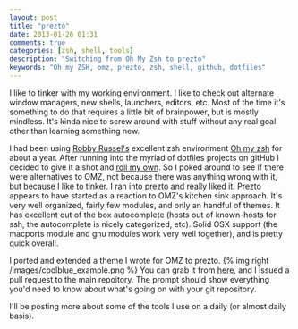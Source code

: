 ```yaml
---
layout: post
title: "prezto"
date: 2013-01-26 01:31
comments: true
categories: [zsh, shell, tools]
description: "Switching from Oh My Zsh to prezto"
keywords: "Oh my ZSH, omz, prezto, zsh, shell, github, dotfiles"
---
```


I like to tinker with my working environment.  I like to check out alternate 
window managers, new shells, launchers, editors, etc.  Most of the time it's 
something to do that requires a little bit of brainpower, but is mostly 
mindless.  It's kinda nice to screw around with stuff without any real goal 
other than learning something new.

I had been using [Robby Russel's](https://github.com/robbyrussell) excellent 
zsh environment [Oh my zsh](https://github.com/robbyrussell/oh-my-zsh) for 
about a year.  After running into the myriad of dotfiles projects on gitHub I 
decided to give it a shot and [roll my own](https://github.com/skarfacegc/dotfiles).  So I poked around to see if there were alternatives 
to OMZ, not because there was anything wrong with it, but because I like to 
tinker.  I ran into [prezto](https://github.com/sorin-ionescu/prezto) and 
really liked it.  Prezto appears to have started as a reaction to OMZ's 
kitchen sink approach.  It's very well organized, fairly few modules, and only 
an handful of themes.  It has excellent out of the box autocomplete (hosts out of known-hosts for ssh, 
the autocomplete is nicely categorized, etc).  Solid OSX support (the macports module and gnu modules 
work very well together), and is pretty quick overall.

I ported and extended a theme I wrote for OMZ to prezto. 
{% img right /images/coolblue_example.png %} You can grab it from 
[here](https://github.com/skarfacegc/prezto/tree/submission/prompt-coolblue), 
and I issued a pull request to the main repoitory. The prompt should show everything 
you'd need to know about what's going on with your git repository.  

I'll be posting more about some of the tools I use on a daily (or almost daily basis).